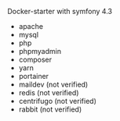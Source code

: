 Docker-starter with symfony 4.3

- apache
- mysql
- php
- phpmyadmin
- composer
- yarn
- portainer
- maildev (not verified)
- redis (not verified)
- centrifugo (not verified)
- rabbit (not verified)
